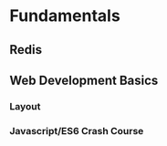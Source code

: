 Fundamentals
============

## Redis

## Web Development Basics

### Layout

### Javascript/ES6 Crash Course

